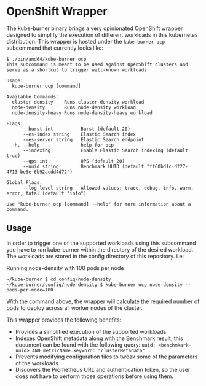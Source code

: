 # OpenShift Wrapper

The kube-burner binary brings a very opinionated OpenShift wrapper designed to simplify the execution of different workloads in this kubernetes distribution.
This wrapper is hosted under the `kube-burner ocp` subcommand that currently looks like:

```console
$ ./bin/amd64/kube-burner ocp
This subcommand is meant to be used against OpenShift clusters and serve as a shortcut to trigger well-known workloads

Usage:
  kube-burner ocp [command]

Available Commands:
  cluster-density    Runs cluster-density workload
  node-density       Runs node-density workload
  node-density-heavy Runs node-density-heavy workload

Flags:
      --burst int          Burst (default 20)
      --es-index string    Elastic Search index
      --es-server string   Elastic Search endpoint
  -h, --help               help for ocp
      --indexing           Enable Elastic Search indexing (default true)
      --qps int            QPS (default 20)
      --uuid string        Benchmark UUID (default "ff60bd1c-df27-4713-be3e-6b92acdd4d72")

Global Flags:
      --log-level string   Allowed values: trace, debug, info, warn, error, fatal (default "info")

Use "kube-burner ocp [command] --help" for more information about a command.

```

## Usage

In order to trigger one of the supported workloads using this subcommand you have to run kube-burner within the directory of the desired workload. The workloads are stored in the config directory of this repository. i.e:

Running node-density with 100 pods per node

```console
~/kube-burner $ cd config/node-density
~/kube-burner/config/node-density $ kube-burner ocp node-density --pods-per-node=100
```

With the command above, the wrapper will calculate the required number of pods to deploy across all worker nodes of the cluster.

This wrapper provides the following benefits:

- Provides a simplified execution of the supported workloads
- Indexes OpenShift metadata along with the Benchmark result, this document can be found with the following query: `uuid: <benchmkark-uuid> AND metricName.keyword: "clusterMetadata"`
- Prevents modifying configuration files to tweak some of the parameters of the workloads
- Discovers the Prometheus URL and authentication token, so the user does not have to perform those operations before using them.
